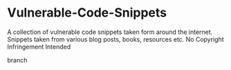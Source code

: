 # Vulnerable-Code-Snippets

A collection of vulnerable code snippets taken form around the internet. Snippets taken from various blog posts, books, resources etc. No Copyright Infringement Intended

branch


